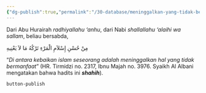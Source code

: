 ```yaml
---
{"dg-publish":true,"permalink":"/30-database/meninggalkan-yang-tidak-bermanfaat/"}
---
```


Dari Abu Hurairah _radhiyallahu ‘anhu_, dari Nabi _shallallahu ‘alaihi wa sallam_, beliau bersabda,

مِنْ حُسْنِ إِسْلاَمِ الْمَرْءِ تَرْكُهُ مَا لاَ يَعْنِيهِ

“_Di antara kebaikan islam seseorang adalah meninggalkan hal yang tidak bermanfaat_” (HR. Tirmidzi no. 2317, Ibnu Majah no. 3976. Syaikh Al Albani mengatakan bahwa hadits ini **_shahih_**).

  



`button-publish`